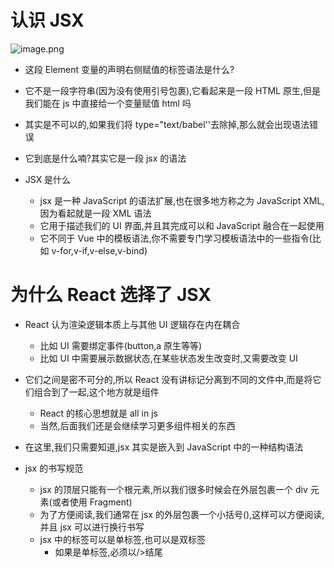 # 认识 JSX

![image.png](https://p3-juejin.byteimg.com/tos-cn-i-k3u1fbpfcp/140fe5b2a72c4637b5b66ac0d55615ac~tplv-k3u1fbpfcp-watermark.image)

- 这段 Element 变量的声明右侧赋值的标签语法是什么?

- 它不是一段字符串(因为没有使用引号包裹),它看起来是一段 HTML 原生,但是我们能在 js 中直接给一个变量赋值 html 吗
- 其实是不可以的,如果我们将 type="text/babel''去除掉,那么就会出现语法错误
- 它到底是什么喃?其实它是一段 jsx 的语法

- JSX 是什么
  - jsx 是一种 JavaScript 的语法扩展,也在很多地方称之为 JavaScript XML,因为看起就是一段 XML 语法
  - 它用于描述我们的 UI 界面,并且其完成可以和 JavaScript 融合在一起使用
  - 它不同于 Vue 中的模板语法,你不需要专门学习模板语法中的一些指令(比如 v-for,v-if,v-else,v-bind)

# 为什么 React 选择了 JSX

- React 认为渲染逻辑本质上与其他 UI 逻辑存在内在耦合

  - 比如 UI 需要绑定事件(button,a 原生等等)
  - 比如 UI 中需要展示数据状态,在某些状态发生改变时,又需要改变 UI

- 它们之间是密不可分的,所以 React 没有讲标记分离到不同的文件中,而是将它们组合到了一起,这个地方就是组件
  - React 的核心思想就是 all in js
  - 当然,后面我们还是会继续学习更多组件相关的东西
- 在这里,我们只需要知道,jsx 其实是嵌入到 JavaScript 中的一种结构语法

- jsx 的书写规范
  - jsx 的顶层只能有一个根元素,所以我们很多时候会在外层包裹一个 div 元素(或者使用 Fragment)
  - 为了方便阅读,我们通常在 jsx 的外层包裹一个小括号(),这样可以方便阅读,并且 jsx 可以进行换行书写
  - jsx 中的标签可以是单标签,也可以是双标签
    - 如果是单标签,必须以/>结尾
